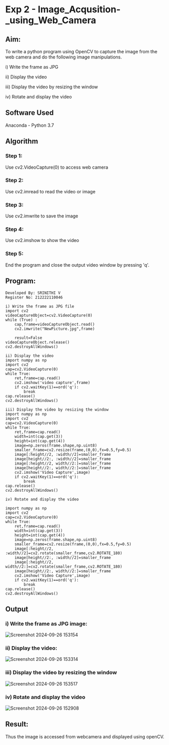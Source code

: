 # Exp 2 - Image_Acqusition-_using_Web_Camera
## Aim:
 
To write a python program using OpenCV to capture the image from the web camera and do the following image manipulations.

i) Write the frame as JPG 

ii) Display the video 

iii) Display the video by resizing the window

iv) Rotate and display the video

## Software Used
Anaconda - Python 3.7
## Algorithm
### Step 1:
Use cv2.VideoCapture(0) to access web camera

### Step 2:
Use cv2.imread to read the video or image

### Step 3:
Use cv2.imwrite to save the image

### Step 4:
Use cv2.imshow to show the video

### Step 5:
End the program and close the output video window by pressing 'q'.

## Program:
``` 
Developed By: SRINITHI V
Register No: 212222110046

i) Write the frame as JPG file
import cv2
videoCaptureObject=cv2.VideoCapture(0)
while (True) :
    cap,frame=videoCaptureObject.read()
    cv2.imwrite("NewPicture.jpg",frame)
    
    result=False
videoCaptureObject.release()
cv2.destroyAllWindows()

ii) Display the video
import numpy as np
import cv2
cap=cv2.VideoCapture(0)
while True:
    ret,frame=cap.read()
    cv2.imshow('video capture',frame)
    if cv2.waitKey(1)==ord('q'):
        break
cap.release()
cv2.destroyAllWindows()

iii) Display the video by resizing the window
import numpy as np
import cv2
cap=cv2.VideoCapture(0)
while True:
    ret,frame=cap.read()
    width=int(cap.get(3))
    height=int(cap.get(4))
    image=np.zeros(frame.shape,np.uint8)
    smaller_frame=cv2.resize(frame,(0,0),fx=0.5,fy=0.5)
    image[:height//2, :width//2]=smaller_frame
    image[height//2:, :width//2]=smaller_frame
    image[:height//2, width//2:]=smaller_frame
    image[height//2:, width//2:]=smaller_frame
    cv2.imshow('Video Capture',image)
    if cv2.waitKey(1)==ord('q'):
        break
cap.release()
cv2.destroyAllWindows()

iv) Rotate and display the video

import numpy as np
import cv2
cap=cv2.VideoCapture(0)
while True:
    ret,frame=cap.read()
    width=int(cap.get(3))
    height=int(cap.get(4))
    image=np.zeros(frame.shape,np.uint8)
    smaller_frame=cv2.resize(frame,(0,0),fx=0.5,fy=0.5)
    image[:height//2, :width//2]=cv2.rotate(smaller_frame,cv2.ROTATE_180)
    image[height//2:, :width//2]=smaller_frame
    image[:height//2, width//2:]=cv2.rotate(smaller_frame,cv2.ROTATE_180)
    image[height//2:, width//2:]=smaller_frame
    cv2.imshow('Video Capture',image)
    if cv2.waitKey(1)==ord('q'):
        break
cap.release()
cv2.destroyAllWindows()
```
## Output

### i) Write the frame as JPG image:

![Screenshot 2024-09-26 153154](https://github.com/user-attachments/assets/1e7b2ed6-49be-4144-b636-fab10aa3cc16)


### ii) Display the video:

![Screenshot 2024-09-26 153314](https://github.com/user-attachments/assets/79ec4680-8ebb-4183-8417-19e5c42f3bae)


### iii) Display the video by resizing the window
![Screenshot 2024-09-26 153517](https://github.com/user-attachments/assets/76fc8cc3-e5bb-49bb-895a-e47cf4570683)


### iv) Rotate and display the video
![Screenshot 2024-09-26 152908](https://github.com/user-attachments/assets/265902da-e0d2-412b-baf4-d5329dd77425)


## Result:
Thus the image is accessed from webcamera and displayed using openCV.
